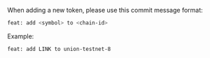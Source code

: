 When adding a new token, please use this commit message format:

```sh
feat: add <symbol> to <chain-id>
```

Example:

```sh
feat: add LINK to union-testnet-8
```
